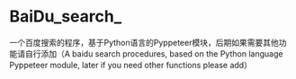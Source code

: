 # BaiDu_search_
一个百度搜索的程序，基于Python语言的Pyppeteer模块，后期如果需要其他功能请自行添加（A baidu search procedures, based on the Python language Pyppeteer module, later if you need other functions please add）
